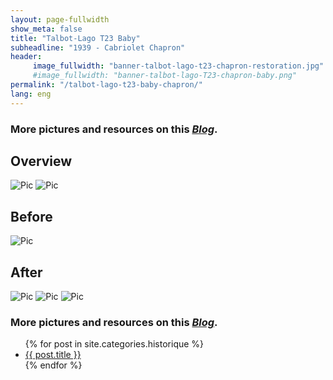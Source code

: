 ```yaml
---
layout: page-fullwidth
show_meta: false
title: "Talbot-Lago T23 Baby"
subheadline: "1939 - Cabriolet Chapron"
header:
     image_fullwidth: "banner-talbot-lago-t23-chapron-restoration.jpg"
     #image_fullwidth: "banner-talbot-lago-T23-chapron-baby.png"
permalink: "/talbot-lago-t23-baby-chapron/"
lang: eng
---
```


### More pictures and resources on this [*Blog*](https://talbotlagot23chapron.blogspot.com/).

## Overview
![Pic](/images/p-talbot-lago-t23-baby-chapron/talbot-lago-t23-baby-chapron-3.jpg)
![Pic](/images/p-talbot-lago-t23-baby-chapron/talbot-lago-t23-baby-chapron-2.jpg)

## Before
![Pic](/images/p-talbot-lago-t23-baby-chapron/talbot-lago-t23-baby-chapron-0.jpg)

## After
![Pic](/images/p-talbot-lago-t23-baby-chapron/talbot-lago-t23-baby-chapron-5.jpg)
![Pic](/images/p-talbot-lago-t23-baby-chapron/talbot-lago-t23-baby-chapron-6.jpg)
![Pic](/images/p-talbot-lago-t23-baby-chapron/talbot-lago-t23-baby-chapron-8.jpg)

### More pictures and resources on this [*Blog*](https://talbotlagot23chapron.blogspot.com/).

<ul>
    {% for post in site.categories.historique %}
    <li><a href="{{ site.url }}{{ site.baseurl }}{{ post.url }}">{{ post.title }}</a></li>
    {% endfor %}
</ul>
